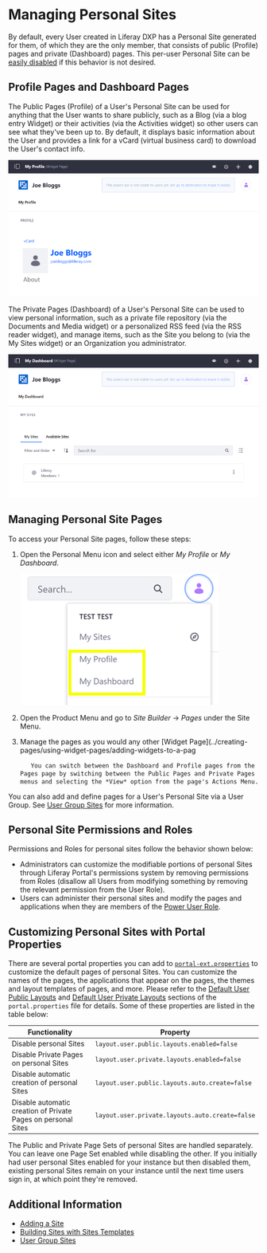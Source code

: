 # Managing Personal Sites

By default, every User created in Liferay DXP has a Personal Site generated for them, of which they are the only member, that consists of public (Profile) pages and private (Dashboard) pages. This per-user Personal Site can be [easily disabled](#customizing-personal-sites-with-portal-properties) if this behavior is not desired.

## Profile Pages and Dashboard Pages

The Public Pages (Profile) of a User's Personal Site can be used for anything that the User wants to share publicly, such as a Blog (via a blog entry Widget) or their activities (via the Activities widget) so other users can see what they've been up to. By default, it displays basic information about the User and provides a link for a vCard (virtual business card) to download the User's contact info.

![The Profile page displays public info for other users to view, such as your contact information.](./managing-personal-sites/images/01.png)

The Private Pages (Dashboard) of a User's Personal Site can be used to view personal information, such as a private file repository (via the Documents and Media widget) or a personalized RSS feed (via the RSS reader widget), and manage items, such as the Site you belong to (via the My Sites widget) or an Organization you administrator.

![The Dashboard page displays private information that's just for you to view, such as the Sites you belong to.](./managing-personal-sites/images/02.png)

## Managing Personal Site Pages

To access your Personal Site pages, follow these steps:

1. Open the Personal Menu icon and select either *My Profile* or *My Dashboard*.

    ![You access your Personal Site pages from the Personal Menu.](./managing-personal-sites/images/03.png)

1. Open the Product Menu and go to *Site Builder* &rarr; *Pages* under the Site Menu.

1. Manage the pages as you would any other [Widget Page](../creating-pages/using-widget-pages/adding-widgets-to-a-pag

    ```tip::
       You can switch between the Dashboard and Profile pages from the Pages page by switching between the Public Pages and Private Pages menus and selecting the *View* option from the page's Actions Menu.
    ```

You can also add and define pages for a User's Personal Site via a User Group. See [User Group Sites](../../users-and-permissions/user-groups/user-group-sites.md) for more information.

## Personal Site Permissions and Roles

Permissions and Roles for personal sites follow the behavior shown below:

- Administrators can customize the modifiable portions of personal Sites through Liferay Portal's permissions system by removing permissions from Roles (disallow all Users from modifying something by removing the relevant permission from the User Role).
- Users can administer their personal sites and modify the pages and applications when they are members of the [Power User Role](../../users-and-permissions/roles-and-permissions/default-roles-reference.md#regular-roles).

## Customizing Personal Sites with Portal Properties

There are several portal properties you can add to [`portal-ext.properties`](../../installation-and-upgrades/reference/portal-properties.md) to customize the default pages of personal Sites. You can customize the names of the pages, the applications that appear on the pages, the themes and layout templates of pages, and more. Please refer to the [Default User Public Layouts](https://docs.liferay.com/dxp/portal/7.3-latest/propertiesdoc/portal.properties.html#Default%20User%20Public%20Layouts) and [Default User Private Layouts](https://docs.liferay.com/dxp/portal/7.3-latest/propertiesdoc/portal.properties.html#Default%20User%20Private%20Layouts) sections of the `portal.properties` file for details. Some of these properties are listed in the table below:

| Functionality | Property |
| --- | --- |
| Disable personal Sites | `layout.user.public.layouts.enabled=false`
| Disable Private Pages on personal Sites | `layout.user.private.layouts.enabled=false` |
| Disable automatic creation of personal Sites | `layout.user.public.layouts.auto.create=false`
| Disable automatic creation of Private Pages on personal Sites | `layout.user.private.layouts.auto.create=false` |

The Public and Private Page Sets of personal Sites are handled separately. You can leave one Page Set enabled while disabling the other. If you initially had user personal Sites enabled for your instance but then disabled them, existing personal Sites remain on your instance until the next time users sign in, at which point they're removed.

## Additional Information

- [Adding a Site](./adding-a-site.md)
- [Building Sites with Sites Templates](./building-sites-with-site-templates.md)
- [User Group Sites](../../users-and-permissions/user-groups/user-group-sites.md)
